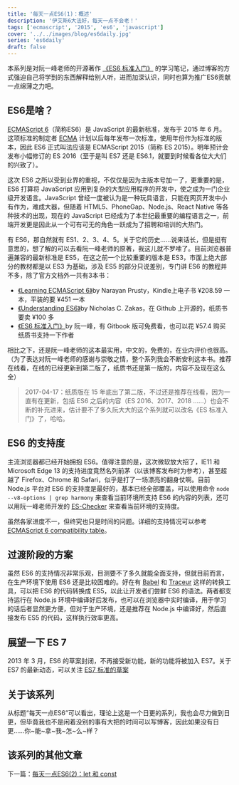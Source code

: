 ```yaml
---
title: '每天一点ES6(1)：概述'
description: '伊艾斯6大法好，每天一点不会老！'
tags: ['ecmascript', '2015', 'es6', 'javascript']
cover: '../../images/blog/es6daily.jpg'
series: 'es6daily'
draft: false
---
```


本系列是对阮一峰老师的开源著作 <a target='_blank' href='http://es6.ruanyifeng.com' title='《ES6 标准入门》'>《ES6 标准入门》</a> 的学习笔记，通过博客的方式强迫自己将学到的东西解释给别人听，进而加深认识，同时也算为推广ES6贡献一点绵薄之力吧。

## ES6是啥？

<a target='_blank' href='http://www.ecma-international.org/ecma-262/6.0/index.html' title='ECMAScript 6 标准原文'>ECMAScript 6</a>（简称ES6）是 JavaScript 的最新标准，发布于 2015 年 6 月。这项标准的制定者 <a target='_blank' href='http://baike.baidu.com/link?url=eDLqrXRuzTuLgmsHYAtAhdcq19UoR-sf0ouQF4-WTH5TypVRJd12ES7WTvY0gYJLfcFA-IY1cuqf6bDAyxdaPK'>ECMA</a> 计划以后每年发布一次标准，使用年份作为标准的版本，因此 ES6 正式叫法应该是 ECMAScript 2015（简称 ES 2015）。明年预计会发布小幅修订的 ES 2016（至于是叫 ES7 还是 ES6.1，就要到时候看各位大大们的兴致了）。

这次 ES6 之所以受到业界的重视，不仅仅是因为主版本号加一了，更重要的是，ES6 打算将 JavaScript 应用到复杂的大型应用程序的开发中，使之成为一门企业级开发语言。JavaScript 曾经一度被认为是一种玩具语言，只能在网页开发中小有作为，难成大器，但随着 HTML5、PhoneGap、Node.js、React Native 等各种技术的出现，现在的 JavaScript 已经成为了本世纪最重要的编程语言之一，前端开发更是因此从一个可有可无的角色一跃成为了招聘和培训的大热门。

有 ES6，那自然就有 ES1、2、3、4、5。关于它的历史……说来话长，但是挺有意思的，想了解的可以去看阮一峰老师的原著，我这儿就不罗嗦了。目前浏览器普遍兼容的最新标准是 ES5，在这之前一个比较重要的版本是 ES3，市面上绝大部分的教材都是以 ES3 为基础，涉及 ES5 的部分只说差别，专门讲 ES6 的教程并不多，除了官方文档外一共有3本书：

- <a target='_blank' href='http://www.amazon.cn/Learning-ECMAScript-6-Prusty-Narayan/dp/B012O8SE6C/ref=sr_1_3?s=books&ie=UTF8&qid=1453638579&sr=1-3&keywords=ecmascript+6' title='《Learning ECMAScript 6》'>《Learning ECMAScript 6》</a>by Narayan Prusty，Kindle上电子书 ¥208.59 一本，平装的要 ¥451 一本
- <a target='_blank' href='https://github.com/nzakas/understandinges6/tree/master/manuscript' title='《Understanding ES6》'>《Understanding ES6》</a>by Nicholas C. Zakas，在 Github 上开源的，纸质书要卖 ¥100 多
- <a target='_blank' href='http://es6.ruanyifeng.com' title='《ES6 标准入门》'>《ES6 标准入门》</a>by 阮一峰，有 Gitbook 版可免费看，也可以花 ¥57.4 购买纸质书支持一下作者

相比之下，还是阮一峰老师的这本最实用，中文的，免费的，在业内评价也很高。（为了表达对阮一峰老师的感谢与崇敬之情，整个系列我会不断安利这本书。推荐在线看，在线的已经更新到第二版了，纸质书还是第一版的，内容不及现在这么全）

> 2017-04-17：纸质版在 15 年底出了第二版，不过还是推荐在线看，因为一直有在更新，包括 ES6 之后的内容（ES 2016、2017、2018 ……）也会不断的补充进来，估计要不了多久阮大大的这个系列就可以改名《ES 标准入门》了，哈哈。

## ES6 的支持度

主流浏览器都已经开始拥抱 ES6。值得注意的是，这次微软放大招了，IE11 和 Microsoft Edge 13 的支持进度竟然名列前茅（以该博客发布时为参考），甚至超越了 Firefox、Chrome 和 Safari，似乎是打了一场漂亮的翻身仗啊。目前 Node.js 平台对 ES6 的支持度是最好的，基本已经全部覆盖，可以使用命令 `node --v8-options | grep harmony` 来查看当前环境所支持 ES6 的内容的列表，还可以用阮一峰老师开发的 [ES-Checker](http://ruanyf.github.io/es-checker/ "How Much of ECMAScript 6 Does Your Browser Support? - ES-Checker") 来查看当前环境的支持度。

虽然各家进度不一，但终究也只是时间的问题。详细的支持情况可以参考 <a target='_blank' href='http://kangax.github.io/compat-table/es6/' title='ECMAScript 6 compatibility table'>ECMAScript 6 compatibility table</a>。

## 过渡阶段的方案

虽然 ES6 的支持情况非常乐观，目测要不了多久就能全面支持，但就目前而言，在生产环境下使用 ES6 还是比较困难的。好在有 <a target='_blank' href='https://babeljs.io/' title='Bable'>Babel</a> 和 <a target='_blank' href='https://github.com/google/traceur-compiler' title='Traceur by Google'>Traceur</a> 这样的转换工具，可以把 ES6 的代码转换成 ES5，以此让开发者们尝鲜 ES6 的语法。两者都支持运行在 Node.js 环境中编译好后发布，也可以在浏览器中实时编译，用于学习的话后者显然更方便，但对于生产环境，还是推荐在 Node.js 中编译好，然后直接发布 ES5 的代码，这样执行效率更高。


## 展望一下 ES 7

2013 年 3 月，ES6 的草案封闭，不再接受新功能，新的功能将被加入 ES7。关于 ES7 的最新动态，可以关注 <a target="_blank" href="https://tc39.github.io/ecma262/" title="Draft ECMA-262 ECMAScript 2016 Language Specification">ES7 标准的草案</a>

## 关于该系列

从标题“每天一点ES6”可以看出，理论上这是一个日更的系列，我也会尽力做到日更，但毕竟我也不是闲着没别的事有大把的时间可以写博客，因此如果没有日更……你~能~拿~我~怎~么~样？

## 该系列的其他文章

下一篇：[每天一点ES6(2)：let 和 const](/blog/2016/01/25/es6-daily-02-let-and-const)